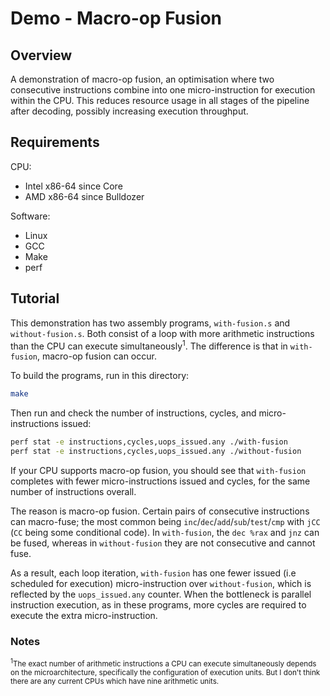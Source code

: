 # Demo - Macro-op Fusion

## Overview

A demonstration of macro-op fusion, an optimisation where two consecutive instructions combine into one micro-instruction for execution within the CPU. This reduces resource usage in all stages of the pipeline after decoding, possibly increasing execution throughput.

## Requirements

CPU:

- Intel x86-64 since Core
- AMD x86-64 since Bulldozer

Software:

- Linux
- GCC
- Make
- perf

## Tutorial

This demonstration has two assembly programs, `with-fusion.s` and `without-fusion.s`. Both consist of a loop with more arithmetic instructions than the CPU can execute simultaneously<sup>1</sup>. The difference is that in `with-fusion`, macro-op fusion can occur.

To build the programs, run in this directory:

```bash
make
```

Then run and check the number of instructions, cycles, and micro-instructions issued:

```bash
perf stat -e instructions,cycles,uops_issued.any ./with-fusion
perf stat -e instructions,cycles,uops_issued.any ./without-fusion
```

If your CPU supports macro-op fusion, you should see that `with-fusion` completes with fewer micro-instructions issued and cycles, for the same number of instructions overall.

The reason is macro-op fusion. Certain pairs of consecutive instructions can macro-fuse; the most common being `inc`/`dec`/`add`/`sub`/`test`/`cmp` with `jCC` (`CC` being some conditional code). In `with-fusion`, the `dec %rax` and `jnz` can be fused, whereas in `without-fusion` they are not consecutive and cannot fuse.

As a result, each loop iteration, `with-fusion` has one fewer issued (i.e scheduled for execution) micro-instruction over `without-fusion`, which is reflected by the `uops_issued.any` counter. When the bottleneck is parallel instruction execution, as in these programs, more cycles are required to execute the extra micro-instruction.

### Notes

<small><sup>1</sup>The exact number of arithmetic instructions a CPU can execute simultaneously depends on the microarchitecture, specifically the configuration of execution units. But I don't think there are any current CPUs which have nine arithmetic units.</small>
